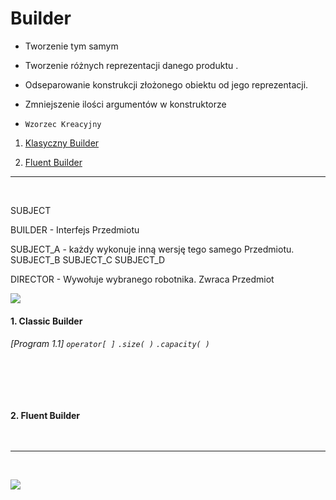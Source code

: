 # Builder

- Tworzenie tym samym  

- Tworzenie różnych reprezentacji danego produktu .
- Odseparowanie konstrukcji złożonego obiektu od jego reprezentacji. 
- Zmniejszenie ilości argumentów w konstruktorze
- `Wzorzec Kreacyjny` 

1. [Klasyczny Builder](#1-Klasyczny-Builder) 
        
1. [Fluent Builder](#2-Fluent-Builder)

------------
<br/>


SUBJECT

BUILDER - Interfejs Przedmiotu

SUBJECT_A  - każdy wykonuje inną wersję tego samego Przedmiotu.
SUBJECT_B
SUBJECT_C
SUBJECT_D 

DIRECTOR  - Wywołuje wybranego robotnika. Zwraca Przedmiot 



![](https://github.com/Ptysiek/resources/blob/master/WzorceProjektowe/ClassicBuilderHD.png)






#### 1. Classic Builder
###### [Program 1.1] `operator[ ]` `.size( )` `.capacity( )`
```cpp
 
```

<br/>

#### 2. Fluent Builder
```cpp
 
```

------------
<br/>

![](https://github.com/Ptysiek/resources/blob/master/Ver2.PNG)

